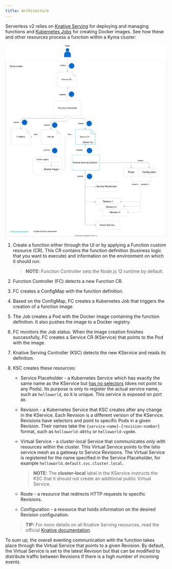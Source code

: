 ```yaml
---
title: Architecture
---
```


Serverless v2 relies on [Knative Serving](https://knative.dev/docs/serving/) for deploying and managing functions and [Kubernetes Jobs](https://kubernetes.io/docs/concepts/workloads/controllers/jobs-run-to-completion/) for creating Docker images. See how these and other resources process a function within a Kyma cluster:

![Serverless architecture](./assets/serverless-architecture.svg)

1. Create a function either through the UI or by applying a Function custom resource (CR). This CR contains the function definition (business logic that you want to execute) and information on the environment on which it should run.

    >**NOTE:** Function Controller sets the Node.js 12 runtime by default.

2. Function Controller (FC) detects a new Function CR.

3. FC creates a ConfigMap with the function definition.

4. Based on the ConfigMap, FC creates a Kubernetes Job that triggers the creation of a function image.

5. The Job creates a Pod with the Docker image containing the function definition. It also pushes the image to a Docker registry.

6. FC monitors the Job status. When the image creation finishes successfully, FC creates a Service CR (KService) that points to the Pod with the image.

7. Knative Serving Controller (KSC) detects the new KService and reads its definition.

8. KSC creates these resources:

    - Service Placeholder - a Kubernetes Service which has exactly the same name as the KService but [has no selectors](https://kubernetes.io/docs/concepts/services-networking/service/#services-without-selectors) (does not point to any Pods). Its purpose is only to register the actual service name, such as `helloworld`, so it is unique. This service is exposed on port `80`.

    - Revision - a Kubernetes Service that KSC creates after any change in the KService. Each Revision is a different version of the KService. Revisions have selectors and point to specific Pods in a given Revision. Their names take the `{service-name}-{revision-number}` format, such as `helloworld-48thy` or `helloworld-vge8m`.

    - Virtual Service - a cluster-local Service that communicates only with resources within the cluster. This Virtual Service points to the Istio service mesh as a gateway to Service Revisions. The Virtual Service is registered for the name specified in the Service Placeholder, for example `helloworld.default.svc.cluster.local`.

        >**NOTE:** The **cluster-local** label in the KService instructs the KSC that it should not create an additional public Virtual Service.  

    - Route - a resource that redirects HTTP requests to specific Revisions.

    - Configuration - a resource that holds information on the desired Revision configuration.

    >**TIP:** For more details on all Knative Serving resources, read the official [Knative documentation](https://knative.dev/docs/serving/).

To sum up, the overall eventing communication with the function takes place through the Virtual Service that points to a given Revision. By default, the Virtual Service is set to the latest Revision but that can be modified to distribute traffic between Revisions if there is a high number of incoming events.
